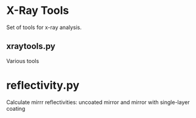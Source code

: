 # X-Ray Tools
Set of tools for x-ray analysis.

## xraytools.py
Various tools

# reflectivity.py
Calculate mirrr reflectivities: uncoated mirror and mirror with single-layer coating
